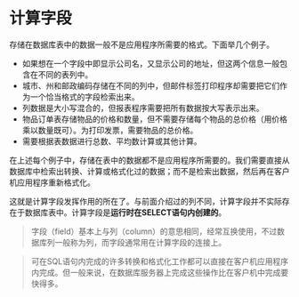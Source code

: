# 计算字段

存储在数据库表中的数据一般不是应用程序所需要的格式。下面举几个例子。

* 如果想在一个字段中即显示公司名，又显示公司的地址，但这两个信息一般包含在不同的表列中。
* 城市、州和邮政编码存储在不同的列中，但邮件标签打印程序却需要把它们作为一个恰当格式的字段检索出来。
* 列数据是大小写混合的，但报表程序需要把所有数据按大写表示出来。
* 物品订单表存储物品的价格和数量，但不需要存储每个物品的总价格（用价格乘以数量既可）。为打印发票，需要物品的总价格。
* 需要根据表数据进行总数、平均数计算或其他计算。

在上述每个例子中，存储在表中的数据都不是应用程序所需要的。我们需要直接从数据库中检索出转换、计算或格式化过的数据；而不是检索出数据，然后再在客户机应用程序重新格式化。

这就是计算字段发挥作用的所在了。与前面介绍过的列不同，计算字段并不实际存在于数据库表中。计算字段是**运行时在SELECT语句内创建的**。

> 字段（field）基本上与列（column）的意思相同，经常互换使用，不过数据库列一般称为列，而字段通常用在计算字段的连接上。


> 可在SQL语句内完成的许多转换和格式化工作都可以直接在客户机应用程序内完成。但一般来说，在数据库服务器上完成这些操作比在客户机中完成要快得多。
